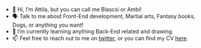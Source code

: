 - 👋 Hi, I’m Attila, but you can call me Blascsi or Ambi!
- 🗣 Talk to me about Front-End development, Martial arts, Fantasy books, Dogs, or anything you want!
- 🌱 I’m currently learning anything Back-End related and drawing.
- 📫 Feel free to reach out to me on [twitter](http://twitter.com/blascsi), or you can find my CV [here](cv.blascsak.com).
